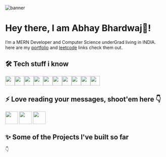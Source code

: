 ![banner](./assets/banner.png)

# Hey there, I am Abhay Bhardwaj👋!

I’m a MERN Developer and Computer Science underGrad living in INDIA.
here are my [portfolio](https://iamabhay.vercel.app/) and [leetcode](https://leetcode.com/iamabhay17/) links check them out.

## 🛠 Tech stuff i know 

<img align="center" height="30" src="https://cdn-icons-png.flaticon.com/512/5968/5968292.png"/><img align="center" height="30" src="https://cdn-icons-png.flaticon.com/512/919/919851.png"/><img align="center" height="30" src="https://img.icons8.com/color/48/000000/redux.png"/><img align="center" height="30" src="https://cdn-icons-png.flaticon.com/512/148/148825.png"/><img align="center" height="30" src="https://user-images.githubusercontent.com/69760792/121766706-a67ec180-cb71-11eb-923d-69fc323bafa4.png"/><img align="center" height="30" src="https://img.icons8.com/color/144/000000/html-5.png"/><img align="center" height="30" src="https://img.icons8.com/color/144/000000/css3.png"/><img  align="center" height="30" src="https://img.icons8.com/color/48/000000/sass.png"/><img align="center" height="30" src="https://cdn-icons-png.flaticon.com/512/6132/6132222.png"/><img align="center" height="30" src="https://cdn-icons-png.flaticon.com/512/25/25657.png"/>

## :zap: Love reading your messages, shoot'em here :point_down:
[<img align="center" height="40" src="https://img.icons8.com/color/144/000000/linkedin.png"/>](https://www.linkedin.com/in/abhay-bhardwaj-146250181/)
[<img align="center" height="40" src="https://img.icons8.com/fluent/144/000000/twitter.png"/>](https://twitter.com/iamabhay2001?s=08)
[<img align="center" height="40" src="https://img.icons8.com/fluent/144/000000/instagram-new.png"/>](https://www.instagram.com/_iamabhay17/)

## :sparkles: Some of the Projects I've built so far
:point_down:

